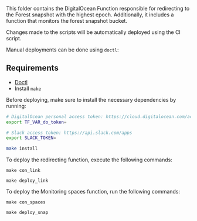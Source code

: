 This folder contains the DigitalOcean Function responsible for redirecting to the Forest snapshot with the highest epoch. Additionally, it includes a function that monitors the forest snapshot bucket.

Changes made to the scripts will be automatically deployed using the CI script.

Manual deployments can be done using `doctl`:

## Requirements
- [Doctl](https://docs.digitalocean.com/reference/doctl/how-to/install/)
- Install `make`

Before deploying, make sure to install the necessary dependencies by running:

```bash
# DigitalOcean personal access token: https://cloud.digitalocean.com/account/api/tokens
export TF_VAR_do_token=

# Slack access token: https://api.slack.com/apps
export SLACK_TOKEN=

make install
```

To deploy the redirecting function, execute the following commands:

```
make con_link

make deploy_link
```

To deploy the Monitoring spaces function, run the following commands:

```
make con_spaces

make deploy_snap
```
